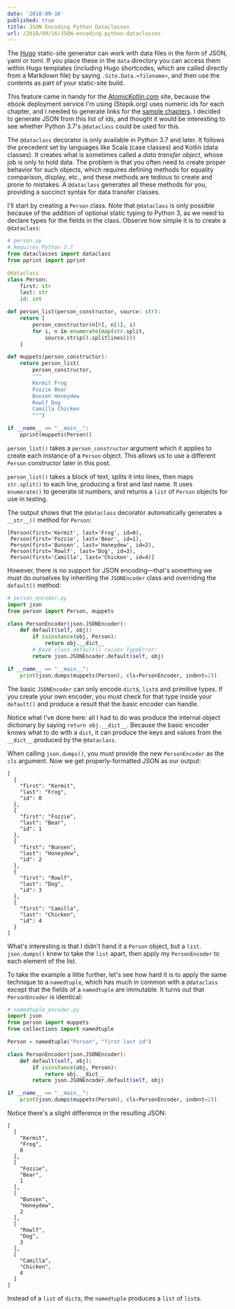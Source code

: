 ```yaml
---
date: '2018-09-16'
published: true
title: JSON Encoding Python Dataclasses
url: /2018/09/16/JSON-encoding-python-dataclasses
---
```


The [Hugo](https://gohugo.io/) static-site generator can work with data files in
the form of JSON, yaml or toml. If you place these in the `data` directory you
can access them within Hugo templates (including Hugo shortcodes, which are called directly
from a Markdown file) by saying `.Site.Data.<filename>`, and then use the contents as
part of your static-site build.

This feature came in handy for the [AtomicKotlin.com](http://atomickotlin.com/)
site, because the ebook deployment service
I'm using (Stepik.org) uses numeric ids for each chapter, and I needed to generate links for
the [sample chapters](http://atomickotlin.com/sample/).
I decided to generate JSON from this list of ids, and thought it would
be interesting to see whether Python 3.7's `@dataclass` could be used for this.

The `@dataclass` decorator is only available in Python 3.7 and later. It follows the precedent
set by languages like Scala (case classes) and Kotlin (data classes). It creates what is sometimes
called a *data transfer object*, whose job is only to hold data. The problem is that you often
need to create proper behavior for such objects, which requires defining methods for equality
comparison, display, etc., and these methods are tedious to create and prone to mistakes. A
`@dataclass` generates all these methods for you, providing a succinct syntax for
data transfer classes.

I'll start by creating a `Person` class. Note that `@dataclass` is only possible because of the
addition of optional static typing to Python 3, as we need to declare types for the fields in
the class. Observe how simple it is to create a `@dataclass`:

```python
# person.py
# Requires Python 3.7
from dataclasses import dataclass
from pprint import pprint

@dataclass
class Person:
    first: str
    last: str
    id: int

def person_list(person_constructor, source: str):
    return [
        person_constructor(n[0], n[1], i)
        for i, n in enumerate(map(str.split,
            source.strip().splitlines()))
    ]

def muppets(person_constructor):
    return person_list(
        person_constructor,
        """
        Kermit Frog
        Fozzie Bear
        Bunsen Honeydew
        Rowlf Dog
        Camilla Chicken
        """)

if __name__ == "__main__":
    pprint(muppets(Person))
```

`person_list()` takes a `person_constructor` argument which it applies to create
each instance of a `Person` object. This allows us to use a different `Person` constructor
later in this post.

`person_list()` takes a block of text, splits it into lines, then maps `str.split()` to each
line, producing a first and last name. It uses `enumerate()` to generate id numbers, and
returns a `list` of `Person` objects for use in testing.

The output shows that the `@dataclass` decorator automatically generates a `__str__()` method
for `Person`:

```
[Person(first='Kermit', last='Frog', id=0),
 Person(first='Fozzie', last='Bear', id=1),
 Person(first='Bunsen', last='Honeydew', id=2),
 Person(first='Rowlf', last='Dog', id=3),
 Person(first='Camilla', last='Chicken', id=4)]
```

However, there is no support for JSON encoding&mdash;that's something
we must do ourselves by inheriting the `JSONEncoder` class and overriding
the `default()` method:

```python
# person_encoder.py
import json
from person import Person, muppets

class PersonEncoder(json.JSONEncoder):
    def default(self, obj):
        if isinstance(obj, Person):
            return obj.__dict__
        # Base class default() raises TypeError:
        return json.JSONEncoder.default(self, obj)

if __name__ == "__main__":
    print(json.dumps(muppets(Person), cls=PersonEncoder, indent=2))
```

The basic `JSONEncoder` can only encode `dict`s, `list`s and primitive
types. If you create your own encoder, you must check for that type inside
your `default()` and produce a result that the basic encoder can handle.

Notice what I've done here: all I had to do was produce the internal object
dictionary by saying `return obj.__dict__`. Because the basic encoder knows
what to do with a `dict`, it can produce the keys and values from the
`__dict__` produced by the `@dataclass`.

When calling `json.dumps()`, you must provide the new `PersonEncoder` as the
`cls` argument. Now we get properly-formatted JSON as our output:

```
[
  {
    "first": "Kermit",
    "last": "Frog",
    "id": 0
  },
  {
    "first": "Fozzie",
    "last": "Bear",
    "id": 1
  },
  {
    "first": "Bunsen",
    "last": "Honeydew",
    "id": 2
  },
  {
    "first": "Rowlf",
    "last": "Dog",
    "id": 3
  },
  {
    "first": "Camilla",
    "last": "Chicken",
    "id": 4
  }
]
```

What's interesting is that I didn't hand it a `Person` object, but a `list`.
`json.dumps()` knew to take the `list` apart, then apply my `PersonEncoder` to each
element of the list.

To take the example a little further, let's see how hard it is to apply the
same technique to a `namedtuple`, which has much in common with a `@dataclass` except
that the fields of a `namedtuple` are immutable. It turns out that `PersonEncoder`
is identical:

```python
# namedtuple_encoder.py
import json
from person import muppets
from collections import namedtuple

Person = namedtuple("Person", "first last id")

class PersonEncoder(json.JSONEncoder):
    def default(self, obj):
        if isinstance(obj, Person):
            return obj.__dict__
        return json.JSONEncoder.default(self, obj)

if __name__ == "__main__":
    print(json.dumps(muppets(Person), cls=PersonEncoder, indent=2))
```

Notice there's a slight difference in the resulting JSON:

```
[
  [
    "Kermit",
    "Frog",
    0
  ],
  [
    "Fozzie",
    "Bear",
    1
  ],
  [
    "Bunsen",
    "Honeydew",
    2
  ],
  [
    "Rowlf",
    "Dog",
    3
  ],
  [
    "Camilla",
    "Chicken",
    4
  ]
]
```

Instead of a `list` of `dict`s, the `namedtuple` produces a `list` of `list`s.

